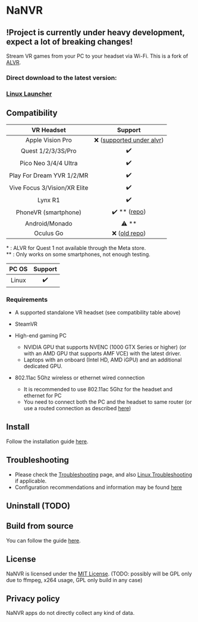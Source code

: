 <!-- <p align="center"> <img width="500" src="resources/ALVR-Grey.svg"/> </p> -->

# NaNVR

## !Project is currently under heavy development, expect a lot of breaking changes!

Stream VR games from your PC to your headset via Wi-Fi.
This is a fork of [ALVR](https://github.com/alvr-org/ALVR).

### Direct download to the latest version:
### [Linux Launcher](https://github.com/nanvr/NANVR/releases/latest/download/launcher_linux.tar.gz)

## Compatibility

|          VR Headset          |                                        Support                                         |
| :--------------------------: | :------------------------------------------------------------------------------------: |
|       Apple Vision Pro       |             :x: ([supported under alvr](https://github.com/alvr-org/alvr-visionos))    |
|      Quest 1/2/3/3S/Pro      |                                   :heavy_check_mark:                                   |
|     Pico Neo 3/4/4 Ultra     |                                   :heavy_check_mark:                                   |
|    Play For Dream YVR 1/2/MR |                                   :heavy_check_mark:                                   |
| Vive Focus 3/Vision/XR Elite |                                   :heavy_check_mark:                                   |
|           Lynx R1            |                                   :heavy_check_mark:                                   |
|     PhoneVR (smartphone)     |     :heavy_check_mark: ** ([repo](https://github.com/PhoneVR-Developers/PhoneVR))      |
|        Android/Monado        |                                      :warning: **                                      |
|          Oculus Go           |                 :x: ([old repo](https://github.com/polygraphene/ALVR))                 |

\* : ALVR for Quest 1 not available through the Meta store.  
\** : Only works on some smartphones, not enough testing.  

|     PC OS      |                                    Support                                    |
| :------------: | :---------------------------------------------------------------------------: |
|     Linux      |                             :heavy_check_mark:                                |


### Requirements

-   A supported standalone VR headset (see compatibility table above)

-   SteamVR

-   High-end gaming PC
    -   NVIDIA GPU that supports NVENC (1000 GTX Series or higher) (or with an AMD GPU that supports AMF VCE) with the latest driver.
    -   Laptops with an onboard (Intel HD, AMD iGPU) and an additional dedicated GPU.

-   802.11ac 5Ghz wireless or ethernet wired connection
    -   It is recommended to use 802.11ac 5Ghz for the headset and ethernet for PC
    -   You need to connect both the PC and the headset to same router (or use a routed connection as described [here](https://github.com/nanvr/NANVR/wiki/ALVR-v14-and-Above))

## Install

Follow the installation guide [here](https://github.com/nanvr/NANVR/wiki/Installation-guide).

## Troubleshooting

-   Please check the [Troubleshooting](https://github.com/nanvr/NANVR/wiki/Troubleshooting) page, and also [Linux Troubleshooting](https://github.com/nanvr/NANVR/wiki/Linux-Troubleshooting) if applicable.
-   Configuration recommendations and information may be found [here](https://github.com/nanvr/NANVR/wiki/Information-and-Recommendations)

## Uninstall (TODO)

## Build from source

You can follow the guide [here](https://github.com/nanvr/NANVR/wiki/Building-From-Source).

## License

NaNVR is licensed under the [MIT License](LICENSE). (TODO: possibly will be GPL only due to ffmpeg, x264 usage, GPL only build in any case)

## Privacy policy

NaNVR apps do not directly collect any kind of data.
